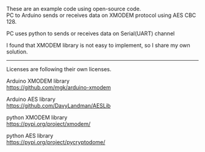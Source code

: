 These are an example code using open-source code.  
PC to Arduino sends or receives data on XMODEM protocol using AES CBC 128.  

PC uses python to sends or receives data on Serial(UART) channel  

I found that XMODEM library is not easy to implement, so I share my own solution.  

------

Licenses are following their own licenses.  

Arduino XMODEM library  
https://github.com/mgk/arduino-xmodem  

Arduino AES library  
https://github.com/DavyLandman/AESLib  

python XMODEM library  
https://pypi.org/project/xmodem/  

python AES library  
https://pypi.org/project/pycryptodome/  
